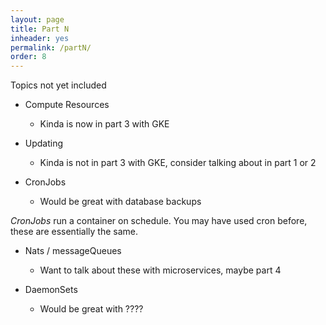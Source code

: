 ```yaml
---
layout: page
title: Part N
inheader: yes
permalink: /partN/
order: 8
---
```


Topics not yet included

- Compute Resources
  - Kinda is now in part 3 with GKE

- Updating
  - Kinda is not in part 3 with GKE, consider talking about in part 1 or 2

- CronJobs
  - Would be great with database backups

*CronJobs* run a container on schedule. You may have used cron before, these are essentially the same.

- Nats / messageQueues
  - Want to talk about these with microservices, maybe part 4

- DaemonSets
  - Would be great with ????


